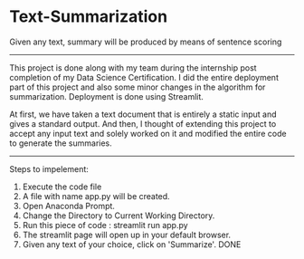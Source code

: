 # Text-Summarization
Given any text, summary will be produced by means of sentence scoring

**************************************************************************************************************************************************************
This project is done along with my team during the internship post completion of my Data Science Certification.
I did the entire deployment part of this project and also some minor changes in the algorithm for summarization.
Deployment is done using Streamlit.

At first, we have taken a text document that is entirely a static input and gives a standard output.
And then, I thought of extending this project to accept any input text and solely worked on it and modified the entire code to generate the summaries.
****************************************************************************************************************************************************************

Steps to impelement: 

1. Execute the code file
2. A file with name app.py will be created.
3. Open Anaconda Prompt.
4. Change the Directory to Current Working Directory.
5. Run this piece of code :    streamlit run app.py
6. The streamlit page will open up in your default browser.
7. Given any text of your choice, click on 'Summarize'.
DONE
